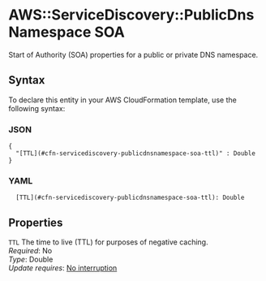 # AWS::ServiceDiscovery::PublicDnsNamespace SOA<a name="aws-properties-servicediscovery-publicdnsnamespace-soa"></a>

Start of Authority \(SOA\) properties for a public or private DNS namespace\.

## Syntax<a name="aws-properties-servicediscovery-publicdnsnamespace-soa-syntax"></a>

To declare this entity in your AWS CloudFormation template, use the following syntax:

### JSON<a name="aws-properties-servicediscovery-publicdnsnamespace-soa-syntax.json"></a>

```
{
  "[TTL](#cfn-servicediscovery-publicdnsnamespace-soa-ttl)" : Double
}
```

### YAML<a name="aws-properties-servicediscovery-publicdnsnamespace-soa-syntax.yaml"></a>

```
  [TTL](#cfn-servicediscovery-publicdnsnamespace-soa-ttl): Double
```

## Properties<a name="aws-properties-servicediscovery-publicdnsnamespace-soa-properties"></a>

`TTL` <a name="cfn-servicediscovery-publicdnsnamespace-soa-ttl"></a>
The time to live \(TTL\) for purposes of negative caching\.  
_Required_: No  
_Type_: Double  
_Update requires_: [No interruption](https://docs.aws.amazon.com/AWSCloudFormation/latest/UserGuide/using-cfn-updating-stacks-update-behaviors.html#update-no-interrupt)
